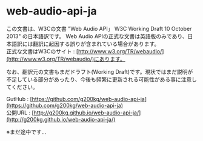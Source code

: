 
web-audio-api-ja
================

この文書は、W3Cの文書 "Web Audio API」 W3C Working Draft 10 October 2013" の日本語訳です。
Web Audio APIの正式な文書は英語版のみであり、日本語訳には翻訳に起因する誤りが含まれている場合があります。  
正式な文書はW3Cのサイト : [http://www.w3.org/TR/webaudio/](http://www.w3.org/TR/webaudio/)にあります。

なお、翻訳元の文書もまだドラフト(Working Draft)です。現状ではまだ説明が不足している部分があったり、今後も頻繁に更新される可能性がある事に注意してください。

GutHub : [https://github.com/g200kg/web-audio-api-ja](https://github.com/g200kg/web-audio-api-ja)  
公開URL : [http://g200kg.github.io/web-audio-api-ja/](http://g200kg.github.io/web-audio-api-ja/)  

※まだ途中です...
